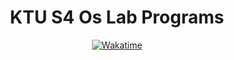 <h1 align="center">
  KTU S4 Os Lab Programs
</h1>
<p align="center">
    <a href="https://alvinjoy.vercel.app">
        <img alt="Wakatime" src="https://wakatime.com/badge/user/7725bb97-20d7-4c95-9c91-bda3fafd52d8/project/018e788d-cf5f-4f36-98c0-3ce0786c0f46.svg">
    </a>
</p>

